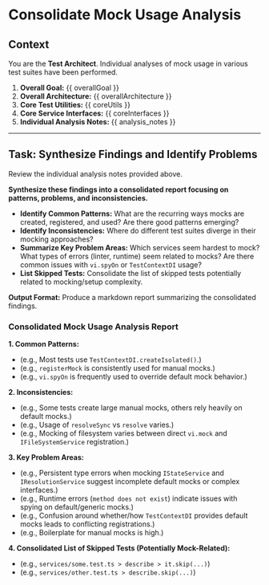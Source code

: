 # Consolidate Mock Usage Analysis

## Context

You are the **Test Architect**. Individual analyses of mock usage in various test suites have been performed.

1.  **Overall Goal:** {{ overallGoal }}
2.  **Overall Architecture:** {{ overallArchitecture }}
3.  **Core Test Utilities:** {{ coreUtils }}
4.  **Core Service Interfaces:** {{ coreInterfaces }}
5.  **Individual Analysis Notes:**
    {{ analysis_notes }}

---

## Task: Synthesize Findings and Identify Problems

Review the individual analysis notes provided above.

**Synthesize these findings into a consolidated report focusing on patterns, problems, and inconsistencies.**

*   **Identify Common Patterns:** What are the recurring ways mocks are created, registered, and used? Are there good patterns emerging?
*   **Identify Inconsistencies:** Where do different test suites diverge in their mocking approaches?
*   **Summarize Key Problem Areas:** Which services seem hardest to mock? What types of errors (linter, runtime) seem related to mocks? Are there common issues with `vi.spyOn` or `TestContextDI` usage?
*   **List Skipped Tests:** Consolidate the list of skipped tests potentially related to mocking/setup complexity.

**Output Format:** Produce a markdown report summarizing the consolidated findings.

### Consolidated Mock Usage Analysis Report

**1. Common Patterns:**

*   (e.g., Most tests use `TestContextDI.createIsolated()`.)
*   (e.g., `registerMock` is consistently used for manual mocks.)
*   (e.g., `vi.spyOn` is frequently used to override default mock behavior.)

**2. Inconsistencies:**

*   (e.g., Some tests create large manual mocks, others rely heavily on default mocks.)
*   (e.g., Usage of `resolveSync` vs `resolve` varies.)
*   (e.g., Mocking of filesystem varies between direct `vi.mock` and `IFileSystemService` registration.)

**3. Key Problem Areas:**

*   (e.g., Persistent type errors when mocking `IStateService` and `IResolutionService` suggest incomplete default mocks or complex interfaces.)
*   (e.g., Runtime errors (`method does not exist`) indicate issues with spying on default/generic mocks.)
*   (e.g., Confusion around whether/how `TestContextDI` provides default mocks leads to conflicting registrations.)
*   (e.g., Boilerplate for manual mocks is high.)

**4. Consolidated List of Skipped Tests (Potentially Mock-Related):**

*   (e.g., `services/some.test.ts > describe > it.skip(...)`)
*   (e.g., `services/other.test.ts > describe.skip(...)`) 